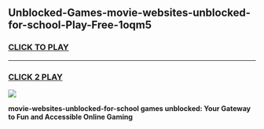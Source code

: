 
## Unblocked-Games-movie-websites-unblocked-for-school-Play-Free-1oqm5
<h3>
<a href="https://premium76.site?title=movie-websites-unblocked-for-school&ref=23A">CLICK TO PLAY</a></h3>
<hr>

<h3>
<a href="https://premium76.site?title=movie-websites-unblocked-for-school&ref=23A">CLICK 2 PLAY</a>
  
</h3>

<a href="https://premium76.site?title=movie-websites-unblocked-for-school&ref=23A"><img src="https://clearcache.store/games.png"></a>


**movie-websites-unblocked-for-school games unblocked: Your Gateway to Fun and Accessible Online Gaming**
